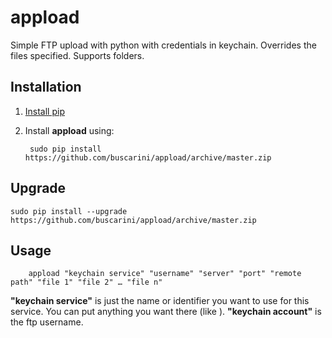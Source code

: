 # appload
Simple FTP upload with python with credentials in keychain. Overrides the files specified. Supports folders.

## Installation

1. [Install pip](https://pip.pypa.io/en/stable/installing/)

2. Install **appload** using:

		sudo pip install https://github.com/buscarini/appload/archive/master.zip

## Upgrade

	sudo pip install --upgrade https://github.com/buscarini/appload/archive/master.zip
	

## Usage

		appload "keychain service" "username" "server" "port" "remote path" "file 1" "file 2" … "file n"
		
**"keychain service"** is just the name or identifier you want to use for this service. You can put anything you want there (like ).
**"keychain account"** is the ftp username.